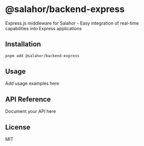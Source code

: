 # @salahor/backend-express

Express.js middleware for Salahor - Easy integration of real-time capabilities into Express applications

## Installation

```bash
pnpm add @salahor/backend-express
```

## Usage

Add usage examples here

## API Reference

Document your API here

## License

MIT
